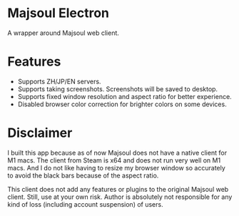 # Majsoul Electron

A wrapper around Majsoul web client.

# Features

- Supports ZH/JP/EN servers.
- Supports taking screenshots. Screenshots will be saved to desktop.
- Supports fixed window resolution and aspect ratio for better experience.
- Disabled browser color correction for brighter colors on some devices.

# Disclaimer

I built this app because as of now Majsoul does not have a native client for M1 macs. The client from Steam is x64 and does not run very well on M1 macs. And I do not like having to resize my browser window so accurately to avoid the black bars because of the aspect ratio.

This client does not add any features or plugins to the original Majsoul web client. Still, use at your own risk. Author is absolutely not responsible for any kind of loss (including account suspension) of users.